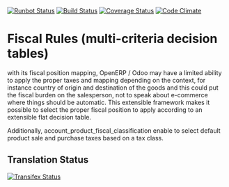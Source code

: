 [![Runbot Status](https://runbot.odoo-community.org/runbot/badge/flat/93/7.0.svg)](https://runbot.odoo-community.org/runbot/repo/github-com-oca-account-fiscal-rule-93)
[![Build Status](https://travis-ci.org/OCA/account-fiscal-rule.svg?branch=7.0)](https://travis-ci.org/OCA/account-fiscal-rule)
[![Coverage Status](https://coveralls.io/repos/OCA/account-fiscal-rule/badge.svg?branch=7.0)](https://coveralls.io/r/OCA/account-fiscal-rule?branch=7.0)
[![Code Climate](https://codeclimate.com/github/OCA/account-fiscal-rule/badges/gpa.svg)](https://codeclimate.com/github/OCA/account-fiscal-rule)

Fiscal Rules (multi-criteria decision tables)
=============================================

with its fiscal position mapping, OpenERP / Odoo may have a limited
ability to apply the proper taxes and mapping depending on the
context, for instance country of origin and destination of the goods
and this could put the fiscal burden on the salesperson, not to speak
about e-commerce where things should be automatic. This extensible
framework makes it possible to select the proper fiscal position to
apply according to an extensible flat decision table.

Additionally, account_product_fiscal_classification enable to select
default product sale and purchase taxes based on a tax class.

Translation Status
------------------
[![Transifex Status](https://www.transifex.com/projects/p/OCA-account-fiscal-rule-7-0/chart/image_png)](https://www.transifex.com/projects/p/OCA-account-fiscal-rule-7-0)
